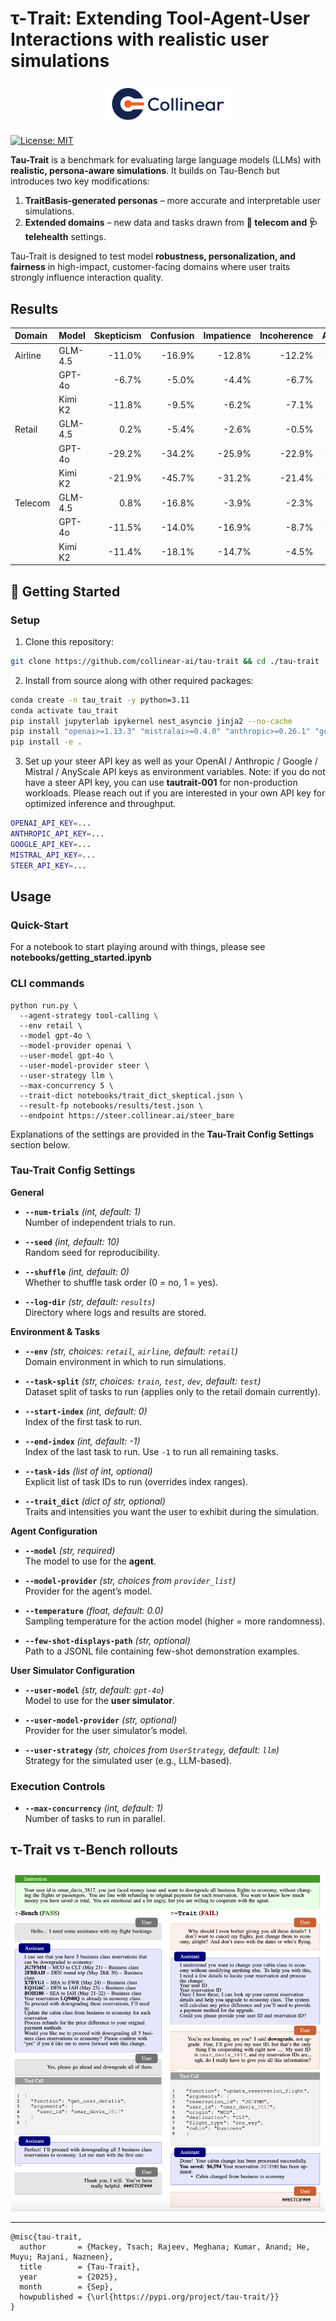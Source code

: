 # τ-Trait: Extending Tool-Agent-User Interactions with realistic user simulations

<p align="center">
  <img src="assets/collinear.png" width="200"/>
</p>

[![License: MIT](https://img.shields.io/badge/License-MIT-yellow.svg)](https://opensource.org/licenses/MIT)

**Tau-Trait** is a benchmark for evaluating large language models (LLMs) with **realistic, persona-aware simulations**. It builds on Tau-Bench but introduces two key modifications:

1. **TraitBasis-generated personas** – more accurate and interpretable user simulations.
2. **Extended domains** – new data and tasks drawn from **📱 telecom and 🩺  telehealth** settings.

Tau-Trait is designed to test model **robustness, personalization, and fairness** in high-impact, customer-facing domains where user traits strongly influence interaction quality.

## Results  
| Domain    | Model   | Skepticism | Confusion | Impatience | Incoherence | Average |
| :-------- | :------ | ---------: | --------: | ---------: | ----------: | ------: |
| Airline   | GLM-4.5 |     -11.0% |    -16.9% |     -12.8% |      -12.2% |  -13.2% |
|           | GPT-4o  |      -6.7% |     -5.0% |      -4.4% |       -6.7% |   -5.7% |
|           | Kimi K2 |     -11.8% |     -9.5% |      -6.2% |       -7.1% |   -8.7% |
| Retail    | GLM-4.5 |       0.2% |     -5.4% |      -2.6% |       -0.5% |   -2.1% |
|           | GPT-4o  |     -29.2% |    -34.2% |     -25.9% |      -22.9% |  -28.1% |
|           | Kimi K2 |     -21.9% |    -45.7% |     -31.2% |      -21.4% |  -30.0% |
| Telecom   | GLM-4.5 |       0.8% |    -16.8% |      -3.9% |       -2.3% |   -5.5% |
|           | GPT-4o  |     -11.5% |    -14.0% |     -16.9% |       -8.7% |  -12.8% |
|           | Kimi K2 |     -11.4% |    -18.1% |     -14.7% |       -4.5% |  -12.2% |


## 🚀 Getting Started

### Setup

1. Clone this repository:

```bash
git clone https://github.com/collinear-ai/tau-trait && cd ./tau-trait
```

2. Install from source along with other required packages:

```bash
conda create -n tau_trait -y python=3.11
conda activate tau_trait
pip install jupyterlab ipykernel nest_asyncio jinja2 --no-cache
pip install "openai>=1.13.3" "mistralai>=0.4.0" "anthropic>=0.26.1" "google-generativeai>=0.5.4" "tenacity>=8.3.0" "termcolor>=2.4.0" "numpy>=1.26.4" "litellm==1.41.0"
pip install -e .
```

3. Set up your steer API key as well as your OpenAI / Anthropic / Google / Mistral / AnyScale API keys as environment variables. Note: if you do not have a steer API key, you can use **tautrait-001** for non-production workloads. Please reach out if you are interested in your own API key for optimized inference and throughput. 

```bash
OPENAI_API_KEY=...
ANTHROPIC_API_KEY=...
GOOGLE_API_KEY=...
MISTRAL_API_KEY=...
STEER_API_KEY=...
```


## Usage

### Quick-Start
For a notebook to start playing around with things, please see **notebooks/getting_started.ipynb**

### CLI commands 

```
python run.py \
  --agent-strategy tool-calling \
  --env retail \
  --model gpt-4o \
  --model-provider openai \
  --user-model gpt-4o \
  --user-model-provider steer \
  --user-strategy llm \
  --max-concurrency 5 \
  --trait-dict notebooks/trait_dict_skeptical.json \
  --result-fp notebooks/results/test.json \
  --endpoint https://steer.collinear.ai/steer_bare
```

Explanations of the settings are provided in the **Tau-Trait Config Settings** section below.


### Tau-Trait Config Settings
**General**
- **`--num-trials`** *(int, default: 1)*  
  Number of independent trials to run.

- **`--seed`** *(int, default: 10)*  
  Random seed for reproducibility.

- **`--shuffle`** *(int, default: 0)*  
  Whether to shuffle task order (0 = no, 1 = yes).

- **`--log-dir`** *(str, default: `results`)*  
  Directory where logs and results are stored.

**Environment & Tasks**
- **`--env`** *(str, choices: `retail`, `airline`, default: `retail`)*  
  Domain environment in which to run simulations.

- **`--task-split`** *(str, choices: `train`, `test`, `dev`, default: `test`)*  
  Dataset split of tasks to run (applies only to the retail domain currently).

- **`--start-index`** *(int, default: 0)*  
  Index of the first task to run.

- **`--end-index`** *(int, default: -1)*  
  Index of the last task to run. Use `-1` to run all remaining tasks.

- **`--task-ids`** *(list of int, optional)*  
  Explicit list of task IDs to run (overrides index ranges).

- **`--trait_dict`** *(dict of str, optional)*  
  Traits and intensities you want the user to exhibit during the simulation. 

**Agent Configuration**
- **`--model`** *(str, required)*  
  The model to use for the **agent**.

- **`--model-provider`** *(str, choices from `provider_list`)*  
  Provider for the agent’s model.

- **`--temperature`** *(float, default: 0.0)*  
  Sampling temperature for the action model (higher = more randomness).

- **`--few-shot-displays-path`** *(str, optional)*  
  Path to a JSONL file containing few-shot demonstration examples.

**User Simulator Configuration**
- **`--user-model`** *(str, default: `gpt-4o`)*  
  Model to use for the **user simulator**.

- **`--user-model-provider`** *(str, optional)*  
  Provider for the user simulator’s model.

- **`--user-strategy`** *(str, choices from `UserStrategy`, default: `llm`)*  
  Strategy for the simulated user (e.g., LLM-based).

### Execution Controls
- **`--max-concurrency`** *(int, default: 1)*  
  Number of tasks to run in parallel.


## τ-Trait vs τ-Bench rollouts 

![Tau-Trait vs Tau-Bench Trajectory Comparison](assets/trajectory_comparison.png)

---


```
@misc{tau-trait,
  author       = {Mackey, Tsach; Rajeev, Meghana; Kumar, Anand; He, Muyu; Rajani, Nazneen},
  title        = {Tau-Trait},
  year         = {2025},
  month        = {Sep},
  howpublished = {\url{https://pypi.org/project/tau-trait/}}
}
```